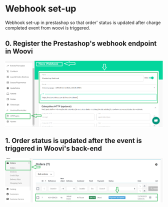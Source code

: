 # Webhook set-up

Webhook set-up in prestashop so that order' status is updated after charge completed event from woovi is triggered.

## 0. Register the Prestashop's webhook endpoint in Woovi

![Registering webhook endpoint in woovi](../media/webhook-set-up-step-0.PNG "step 0")

## 1. Order status is updated after the event is triggered in Woovi's back-end

![Order status updated in prestashop after webhook endpoint is triggered](../media/webhook-set-up-step-1.PNG "step 1")